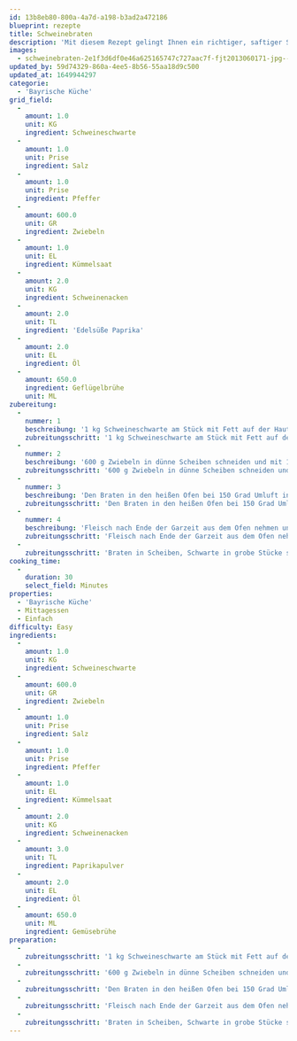```yaml
---
id: 13b8eb80-800a-4a7d-a198-b3ad2a472186
blueprint: rezepte
title: Schweinebraten
description: 'Mit diesem Rezept gelingt Ihnen ein richtiger, saftiger Schweinsbraten. Dazu Kartoffelknödel und Sauerkraut servieren.'
images:
  - schweinebraten-2e1f3d6df0e46a625165747c727aac7f-fjt2013060171-jpg--6806-.jpg
updated_by: 59d74329-860a-4ee5-8b56-55aa18d9c500
updated_at: 1649944297
categorie:
  - 'Bayrische Küche'
grid_field:
  -
    amount: 1.0
    unit: KG
    ingredient: Schweineschwarte
  -
    amount: 1.0
    unit: Prise
    ingredient: Salz
  -
    amount: 1.0
    unit: Prise
    ingredient: Pfeffer
  -
    amount: 600.0
    unit: GR
    ingredient: Zwiebeln
  -
    amount: 1.0
    unit: EL
    ingredient: Kümmelsaat
  -
    amount: 2.0
    unit: KG
    ingredient: Schweinenacken
  -
    amount: 2.0
    unit: TL
    ingredient: 'Edelsüße Paprika'
  -
    amount: 2.0
    unit: EL
    ingredient: Öl
  -
    amount: 650.0
    ingredient: Geflügelbrühe
    unit: ML
zubereitung:
  -
    nummer: 1
    beschreibung: '1 kg Schweineschwarte am Stück mit Fett auf der Hautseite kreuzweise einritzen und mit Salz einreiben. 2 Std. Wasser ziehen lassen. Trocken tupfen und mit Pfeffer würzen. Schwarte mit der Hautseite nach oben auf einen Gitterrost geben und mit einem zweiten Gitterrost beschweren.'
    zubreitungsschritt: '1 kg Schweineschwarte am Stück mit Fett auf der Hautseite kreuzweise einritzen und mit Salz einreiben. 2 Std. Wasser ziehen lassen. Trocken tupfen und mit Pfeffer würzen. Schwarte mit der Hautseite nach oben auf einen Gitterrost geben und mit einem zweiten Gitterrost beschweren.'
  -
    nummer: 2
    beschreibung: '600 g Zwiebeln in dünne Scheiben schneiden und mit 1 El Kümmelsaat auf einem tiefen Backblech verteilen. 2 kg Schweinenacken am Stück von allen Seiten mit Salz, Pfeffer und 2–3 Tl edelsüßem Paprikapulver würzen. 2 El Öl in einer Pfanne erhitzen und das Fleisch darin rundherum scharf anbraten. Das Fleisch auf die Zwiebeln setzen und 650 ml Geflügelbrühe zugießen.'
    zubreitungsschritt: '600 g Zwiebeln in dünne Scheiben schneiden und mit 1 El Kümmelsaat auf einem tiefen Backblech verteilen. 2 kg Schweinenacken am Stück von allen Seiten mit Salz, Pfeffer und 2–3 Tl edelsüßem Paprikapulver würzen. 2 El Öl in einer Pfanne erhitzen und das Fleisch darin rundherum scharf anbraten. Das Fleisch auf die Zwiebeln setzen und 650 ml Geflügelbrühe zugießen.'
  -
    nummer: 3
    beschreibung: 'Den Braten in den heißen Ofen bei 150 Grad Umluft in das untere Ofendrittel schieben (Ober/Unterhitze nicht empfehlenswert). Die Schwarte über den Braten mittig in den Ofen schieben und alles 2:30 Std. garen.'
    zubreitungsschritt: 'Den Braten in den heißen Ofen bei 150 Grad Umluft in das untere Ofendrittel schieben (Ober/Unterhitze nicht empfehlenswert). Die Schwarte über den Braten mittig in den Ofen schieben und alles 2:30 Std. garen.'
  -
    nummer: 4
    beschreibung: 'Fleisch nach Ende der Garzeit aus dem Ofen nehmen und in Alufolie gewickelt 10 Min. ruhen lassen. Zwiebeln mit dem Bratsud in eine Schale füllen. Das Backblech wieder unter die Schwarte schieben. Backofengrill auf 240 Grad einstellen und die Schwarte darunter unter Beobachtung in 2–3 Min. knusprig grillen.'
    zubreitungsschritt: 'Fleisch nach Ende der Garzeit aus dem Ofen nehmen und in Alufolie gewickelt 10 Min. ruhen lassen. Zwiebeln mit dem Bratsud in eine Schale füllen. Das Backblech wieder unter die Schwarte schieben. Backofengrill auf 240 Grad einstellen und die Schwarte darunter unter Beobachtung in 2–3 Min. knusprig grillen.'
  -
    zubreitungsschritt: 'Braten in Scheiben, Schwarte in grobe Stücke schneiden. Mit den Zwiebeln und den Salaten (siehe Rezepte: Krautsalat und Brezensalat) servieren.'
cooking_time:
  -
    duration: 30
    select_field: Minutes
properties:
  - 'Bayrische Küche'
  - Mittagessen
  - Einfach
difficulty: Easy
ingredients:
  -
    amount: 1.0
    unit: KG
    ingredient: Schweineschwarte
  -
    amount: 600.0
    unit: GR
    ingredient: Zwiebeln
  -
    amount: 1.0
    unit: Prise
    ingredient: Salz
  -
    amount: 1.0
    unit: Prise
    ingredient: Pfeffer
  -
    amount: 1.0
    unit: EL
    ingredient: Kümmelsaat
  -
    amount: 2.0
    unit: KG
    ingredient: Schweinenacken
  -
    amount: 3.0
    unit: TL
    ingredient: Paprikapulver
  -
    amount: 2.0
    unit: EL
    ingredient: Öl
  -
    amount: 650.0
    unit: ML
    ingredient: Gemüsebrühe
preparation:
  -
    zubreitungsschritt: '1 kg Schweineschwarte am Stück mit Fett auf der Hautseite kreuzweise einritzen und mit Salz einreiben. 2 Std. Wasser ziehen lassen. Trocken tupfen und mit Pfeffer würzen. Schwarte mit der Hautseite nach oben auf einen Gitterrost geben und mit einem zweiten Gitterrost beschweren.'
  -
    zubreitungsschritt: '600 g Zwiebeln in dünne Scheiben schneiden und mit 1 El Kümmelsaat auf einem tiefen Backblech verteilen. 2 kg Schweinenacken am Stück von allen Seiten mit Salz, Pfeffer und 2–3 Tl edelsüßem Paprikapulver würzen. 2 El Öl in einer Pfanne erhitzen und das Fleisch darin rundherum scharf anbraten. Das Fleisch auf die Zwiebeln setzen und 650 ml Geflügelbrühe zugießen.'
  -
    zubreitungsschritt: 'Den Braten in den heißen Ofen bei 150 Grad Umluft in das untere Ofendrittel schieben (Ober/Unterhitze nicht empfehlenswert). Die Schwarte über den Braten mittig in den Ofen schieben und alles 2:30 Std. garen.'
  -
    zubreitungsschritt: 'Fleisch nach Ende der Garzeit aus dem Ofen nehmen und in Alufolie gewickelt 10 Min. ruhen lassen. Zwiebeln mit dem Bratsud in eine Schale füllen. Das Backblech wieder unter die Schwarte schieben. Backofengrill auf 240 Grad einstellen und die Schwarte darunter unter Beobachtung in 2–3 Min. knusprig grillen.'
  -
    zubreitungsschritt: 'Braten in Scheiben, Schwarte in grobe Stücke schneiden. Mit den Zwiebeln und den Salaten (siehe Rezepte: Krautsalat und Brezensalat) servieren.'
---
```

